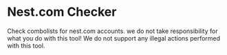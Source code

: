 # Nest.com Checker
Check combolists for nest.com accounts.
we do not take responsibility for what you do with this tool! We do not support any illegal actions performed with this tool.
